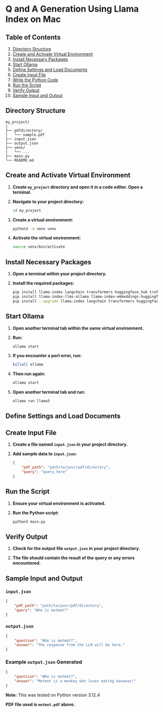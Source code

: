 # Q and A Generation Using Llama Index on Mac

## Table of Contents
1. [Directory Structure](#directory-structure)
2. [Create and Activate Virtual Environment](#create-and-activate-virtual-environment)
3. [Install Necessary Packages](#install-necessary-packages)
4. [Start Ollama](#start-ollama)
5. [Define Settings and Load Documents](#define-settings-and-load-documents)
6. [Create Input File](#create-input-file)
7. [Write the Python Code](#write-the-python-code)
8. [Run the Script](#run-the-script)
9. [Verify Output](#verify-output)
10. [Sample Input and Output](#sample-input-and-output)

## Directory Structure

```
my_project/
│
├── pdfdirectory/
│   └── sample.pdf
├── input.json
├── output.json
├── venv/
│   └── ...
├── main.py
└── README.md
```

## Create and Activate Virtual Environment

1. **Create `my_project` directory and open it in a code editor. Open a terminal.**

2. **Navigate to your project directory:**
    ```sh
    cd my_project
    ```

3. **Create a virtual environment:**
    ```sh
    python3 -m venv venv
    ```

4. **Activate the virtual environment:**
    ```sh
    source venv/bin/activate
    ```

## Install Necessary Packages

1. **Open a terminal within your project directory.**

2. **Install the required packages:**
    ```sh
    pip install llama-index langchain transformers huggingface_hub trafilatura
    pip install llama-index-llms-ollama llama-index-embeddings-huggingface
    pip install --upgrade llama-index langchain transformers huggingface_hub llama-index-llms-ollama llama-index-embeddings-huggingface
    ```

## Start Ollama

1. **Open another terminal tab within the same virtual environment.**

2. **Run:**
    ```sh
    ollama start
    ```

3. **If you encounter a port error, run:**
    ```sh
    killall ollama
    ```

4. **Then run again:**
    ```sh
    ollama start
    ```

5. **Open another terminal tab and run:**
    ```sh
    ollama run llama3
    ```

## Define Settings and Load Documents

## Create Input File

1. **Create a file named `input.json` in your project directory.**

2. **Add sample data to `input.json`:**
    ```json
    {
        "pdf_path": "path/to/your/pdf/directory",
        "query": "query_here"
    }
    ```

## Run the Script

1. **Ensure your virtual environment is activated.**

2. **Run the Python script:**
    ```sh
    python3 main.py
    ```

## Verify Output

1. **Check for the output file `output.json` in your project directory.**

2. **The file should contain the result of the query or any errors encountered.**

## Sample Input and Output

### `input.json`
```json
{
    "pdf_path": "path/to/your/pdf/directory",
    "query": "Who is motmot?"
}
```

### `output.json`
```json
{
    "question": "Who is motmot?",
    "answer": "The response from the LLM will be here."
}
```

### Example `output.json` Generated
```json
{
    "question": "Who is motmot?",
    "answer": "Motmot is a monkey who loves eating bananas!"
}
```

**Note:** This was tested on Python version 3.12.4

**PDF file used is `motmot.pdf` above.**
